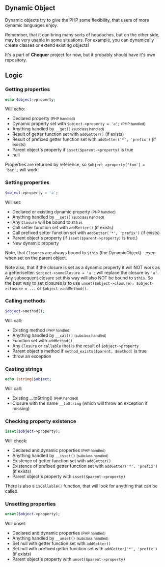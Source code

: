 Dynamic Object
--------------

Dynamic objects try to give the PHP some flexibility, that users of more dynamic languages enjoy.

Remember, that it can bring many sorts of headaches, but on the other side, may be very usable in
some situations. For example, you can dynamically create classes or extend existing objects!

It's a part of **Chequer** project for now, but it probably should have it's own repository.

## Logic

### Getting properties
```php
echo $object->property;
```
Will echo:
* Declared property <small>(PHP handled)</small>
* Dynamic property set with `$object->property = 'a';` <small>(PHP handled)</small>
* Anything handled by `__get()` <small>(subclass handled)</small>
* Result of getter function set with `addGetter()` (if exists)
* Result of prefixed getter function set with `addGetter('*', 'prefix')` (if exists)
* Parent object's property if `isset($parent->property)` is true
* null

Properties are returned by reference, so `$object->property['foo'] = 'bar';` will work!

### Setting properties
```php
$object->property = 'a';
```
Will set:
* Declared or existing dynamic property <small>(PHP handled)</small>
* Anything handled by `__set()` <small>(subclass handled)</small>
* Any `Closure` will be bound to `$this`
* Call setter function set with `addSetter()` (if exists)
* Call prefixed setter function set with `addSetter('*', 'prefix')` (if exists)
* Parent object's property (if `isset($parent->property)` is true.)
* New dynamic property

Note, that `Closures` are always bound to `$this` (the DynamicObject) - even when set on the parent object.

Note also, that if the closure is set as a dynamic property it will NOT work as a getter/setter. 
`$object->someClosure = 'a';` will replace the closure by `'a'`. Any subsequent closure set this way
will also NOT be bound to `$this`. So the best way to set closures is to use `unset($object->closure); $object->closure = ...`
or `$object->addMethod()`.

### Calling methods
```php
$object->method();
```
Will call:
* Existing method <small>(PHP handled)</small>
* Anything handled by `__call()` <small>(subclass handled)</small>
* Function set with `addMethod()`
* Any `Closure` or `callable` that is the result of `$object->property`
* Parent object's method if `method_exists($parent, $method)` is true
* throw an exception


### Casting strings
```php
echo (string)$object;
```
Will call:
* Existing __toString() <small>(PHP handled)</small>
* Closure with the name `__toString` (which will throw an exception if missing)


### Checking property existence
```php
isset($object->property);
```
Will check:
* Declared and dynamic properties <small>(PHP handled)</small>
* Anything handled by `__isset()` <small>(subclass handled)</small>
* Existence of getter function set with `addGetter()`
* Existence of prefixed getter function set with `addGetter('*', 'prefix')` (if exists)
* Parent object's property with `isset($parent->property)`

There is also a `isCallable()` function, that will look for anything that can be called.


### Unsetting properties
```php
unset($object->property);
```
Will unset:
* Declared and dynamic properties <small>(PHP handled)</small>
* Anything handled by `__unset()` <small>(subclass handled)</small>
* Set null with getter function set with `addGetter()`
* Set null with prefixed getter function set with `addGetter('*', 'prefix')` (if exists)
* Parent object's property with `unset($parent->property)`

